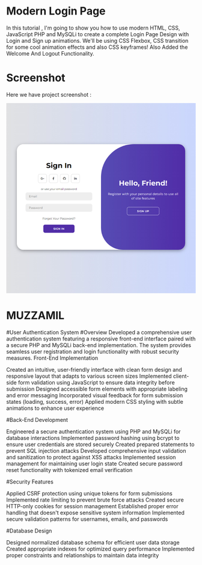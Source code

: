 # Modern Login Page
In this tutorial , I'm going to show you how to use modern HTML, CSS, JavaScript PHP and MySQLi to create a complete Login Page Design with Login and Sign up animations. We'll be using CSS Flexbox, CSS  transition for some cool animation effects and also CSS keyframes!
Also Added the Welcome And Logout Functionality.

# Screenshot
Here we have project screenshot :

![screenshot](screenshot.jpg)

# MUZZAMIL
#User Authentication System
#Overview
Developed a comprehensive user authentication system featuring a responsive front-end interface paired with a secure PHP and MySQLi back-end implementation. The system provides seamless user registration and login functionality with robust security measures.
Front-End Implementation

Created an intuitive, user-friendly interface with clean form design and responsive layout that adapts to various screen sizes
Implemented client-side form validation using JavaScript to ensure data integrity before submission
Designed accessible form elements with appropriate labeling and error messaging
Incorporated visual feedback for form submission states (loading, success, error)
Applied modern CSS styling with subtle animations to enhance user experience

#Back-End Development

Engineered a secure authentication system using PHP and MySQLi for database interactions
Implemented password hashing using bcrypt to ensure user credentials are stored securely
Created prepared statements to prevent SQL injection attacks
Developed comprehensive input validation and sanitization to protect against XSS attacks
Implemented session management for maintaining user login state
Created secure password reset functionality with tokenized email verification

#Security Features

Applied CSRF protection using unique tokens for form submissions
Implemented rate limiting to prevent brute force attacks
Created secure HTTP-only cookies for session management
Established proper error handling that doesn't expose sensitive system information
Implemented secure validation patterns for usernames, emails, and passwords

#Database Design

Designed normalized database schema for efficient user data storage
Created appropriate indexes for optimized query performance
Implemented proper constraints and relationships to maintain data integrity

